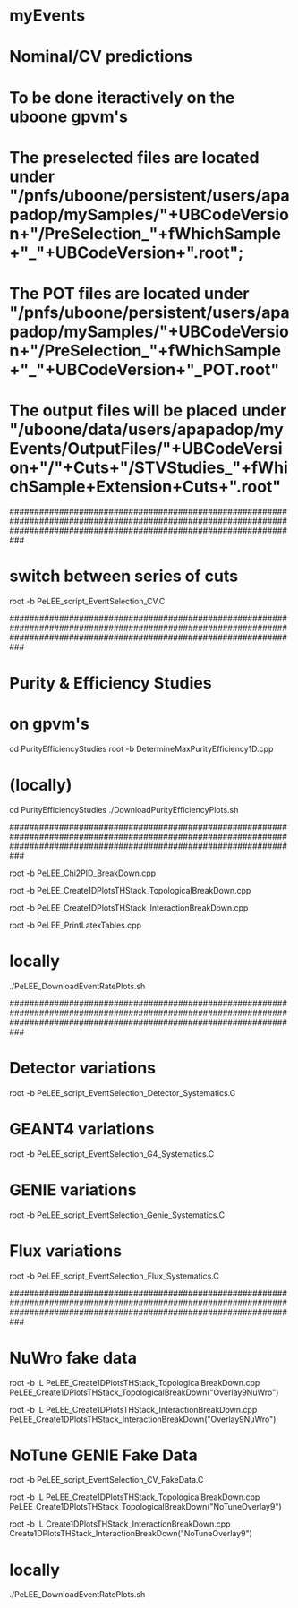 # myEvents

# Nominal/CV predictions 
# To be done iteractively on the uboone gpvm's
# The preselected files are located under "/pnfs/uboone/persistent/users/apapadop/mySamples/"+UBCodeVersion+"/PreSelection_"+fWhichSample+"_"+UBCodeVersion+".root";
# The POT files are located under "/pnfs/uboone/persistent/users/apapadop/mySamples/"+UBCodeVersion+"/PreSelection_"+fWhichSample+"_"+UBCodeVersion+"_POT.root"
# The output files will be placed under "/uboone/data/users/apapadop/myEvents/OutputFiles/"+UBCodeVersion+"/"+Cuts+"/STVStudies_"+fWhichSample+Extension+Cuts+".root"

###########################################################################################################################################################################

# switch between series of cuts

root -b PeLEE_script_EventSelection_CV.C 

###########################################################################################################################################################################

# Purity & Efficiency Studies

# on gpvm's
cd PurityEfficiencyStudies
root -b DetermineMaxPurityEfficiency1D.cpp

# (locally)
cd PurityEfficiencyStudies
./DownloadPurityEfficiencyPlots.sh

###########################################################################################################################################################################

root -b PeLEE_Chi2PID_BreakDown.cpp

root -b PeLEE_Create1DPlotsTHStack_TopologicalBreakDown.cpp

root -b PeLEE_Create1DPlotsTHStack_InteractionBreakDown.cpp

root -b PeLEE_PrintLatexTables.cpp

# locally
./PeLEE_DownloadEventRatePlots.sh

###########################################################################################################################################################################

# Detector variations

root -b PeLEE_script_EventSelection_Detector_Systematics.C

# GEANT4 variations

root -b PeLEE_script_EventSelection_G4_Systematics.C

# GENIE variations

root -b PeLEE_script_EventSelection_Genie_Systematics.C

# Flux variations

root -b PeLEE_script_EventSelection_Flux_Systematics.C

###########################################################################################################################################################################

# NuWro fake data

root -b
.L PeLEE_Create1DPlotsTHStack_TopologicalBreakDown.cpp
PeLEE_Create1DPlotsTHStack_TopologicalBreakDown("Overlay9NuWro")

root -b
.L PeLEE_Create1DPlotsTHStack_InteractionBreakDown.cpp
PeLEE_Create1DPlotsTHStack_InteractionBreakDown("Overlay9NuWro")

# NoTune GENIE Fake Data

root -b PeLEE_script_EventSelection_CV_FakeData.C 

root -b
.L PeLEE_Create1DPlotsTHStack_TopologicalBreakDown.cpp
PeLEE_Create1DPlotsTHStack_TopologicalBreakDown("NoTuneOverlay9")

root -b
.L Create1DPlotsTHStack_InteractionBreakDown.cpp
Create1DPlotsTHStack_InteractionBreakDown("NoTuneOverlay9")


# locally
./PeLEE_DownloadEventRatePlots.sh

